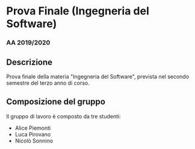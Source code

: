 # Prova Finale (Ingegneria del Software)
### AA 2019/2020
## Descrizione
Prova finale della materia "Ingegneria del Software", prevista nel secondo semestre del terzo anno di corso.
## Composizione del gruppo
Il gruppo di lavoro è composto da tre studenti:
* Alice Piemonti
* Luca Pirovano
* Nicolò Sonnino
